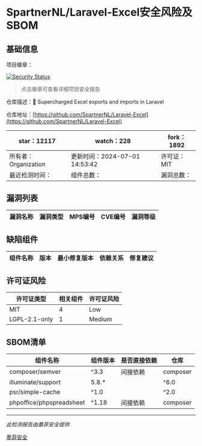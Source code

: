 # SpartnerNL/Laravel-Excel安全风险及SBOM

## 基础信息

项目徽章：

[![Security Status](https://www.murphysec.com/platform3/v31/badge/1808212107746873344.svg)](https://www.murphysec.com/console/report/1691878827833974784/1808212107746873344)

> 点击徽章可查看详细项目安全报告

仓库描述：🚀 Supercharged Excel exports and imports in Laravel

仓库地址：[https://github.com/SpartnerNL/Laravel-Excel](https://github.com/SpartnerNL/Laravel-Excel)

| star：12117 | watch：228 | fork：1892 |
| ----------- | -------------- | ------------ |
| 所有者：Organization | 更新时间：2024-07-01 14:53:42 | 许可证：MIT |
| 最近检测时间： | 组件总数： | 漏洞总数： |




## 漏洞列表

| 漏洞名称 | 漏洞类型 | MPS编号 | CVE编号 | 漏洞等级 |
| ------- | ------ | ------- | ------ | ----- |





## 缺陷组件

| 组件名称 | 版本 | 最小修复版本 | 依赖关系 | 修复建议 |
| -------- | ---- | ------------ | -------- | -------- |





## 许可证风险

| 许可证类型 | 相关组件 | 许可证风险 |
| ---------- | -------- | ---------- |
|MIT|4|Low|
|LGPL-2.1-only|1|Medium|




## SBOM清单

| 组件名称 | 组件版本 | 是否直接依赖 | 仓库 |
| -------- | -------- | ------------ | ---- |
|composer/semver|^3.3|间接依赖|composer|
|illuminate/support|5.8.*||^6.0||^7.0||^8.0||^9.0||^10.0||^11.0|间接依赖|composer|
|psr/simple-cache|^1.0||^2.0||^3.0|间接依赖|composer|
|phpoffice/phpspreadsheet|^1.18|间接依赖|composer|


------

*此检测报告由墨菲安全提供*

[墨菲安全](www.murphysec.com)